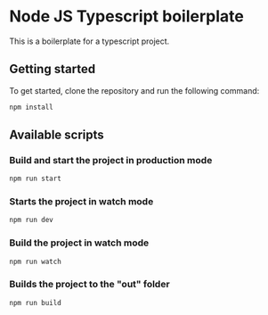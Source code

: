 # Node JS Typescript boilerplate

This is a boilerplate for a typescript project.

## Getting started

To get started, clone the repository and run the following command:

```sh
npm install
```

## Available scripts

### Build and start the project in production mode
```sh
npm run start
```

### Starts the project in watch mode
```sh
npm run dev
```

### Build the project in watch mode
```sh
npm run watch
```

### Builds the project to the "out" folder
```sh
npm run build
```
